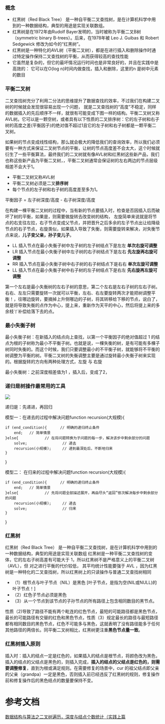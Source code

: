 ### 概念

* 红黑树（Red Black Tree） 是一种自平衡二叉查找树，是在计算机科学中用到的一种数据结构，典型的用途是实现关联数组。 
* 红黑树是在1972年由Rudolf Bayer发明的，当时被称为平衡二叉B树（symmetric binary B-trees）。后来，在1978年被 Leo J. Guibas 和 Robert Sedgewick 修改为如今的“红黑树”。 
* 红黑树是一种特化的AVL树（平衡二叉树），都是在进行插入和删除操作时通过特定操作保持二叉查找树的平衡，从而获得较高的查找性能 
* 它虽然是复杂的，但它的最坏情况运行时间也是非常良好的，并且在实践中是高效的： 它可以在O(log n)时间内做查找，插入和删除，这里的n 是树中元素的数目

### 平衡二叉树

二叉查找树充分了利用二分法的思维提升了数据查找的效率，不过我们在构建二叉树的时候就会发现很容易出现一个问题， 就是二叉查找树的“高度”不稳定，同样的数据插入的先后顺序不一样，就很有可能变成下图一样的结构。平衡二叉树又称AVL树。它可以是一颗空树，或者具有以下性质的二叉排序树：它的左子树和右子树的高度之差(平衡因子)的绝对值不超过1且它的左子树和右子树都是一颗平衡二叉树。


如果树的节点变成线性结构，那么就会极大的降低我们的查询效率，所以我们必须要有一种方式来保证二叉树节点的平衡，让树的节点高度差不会太大，这个时候就衍生了一些平衡算法，最终我们的二叉树就有像AVL树和红黑树这些新产品，我们也称这些新产品为平衡二叉树，，平衡二叉树通常会保证树的左右两边的节点层级相差不会大于1。

* 平衡二叉树又称AVL树
* 平衡二叉树必须是二叉**排序树**
* 每个节点的左子树和右子树的高度差至多为1。


平衡因子 = 左子树深度/高度 - 右子树深度/高度

在构建一棵平衡二叉树的过程中，当有新的节点要插入时，检查是否因插入后而破坏了树的平衡，如果是，则需要做旋转去改变树的结构， 左旋简单来说就是将节点的右支往左拉，右子节点变成父节点，并把晋升之后多余的左子节点出让给降级节点的右子节点，右旋类似，如果插入导致了失衡，则需要旋转来解决，对失衡节点来说，**儿子变父亲，孙子变儿子**。
	
* LL 插入节点在最小失衡子树中左子树的左子树结点下是左左 **单次右旋可调整**
* LR 插入节点在最小失衡子树中左子树的右子树结点下是左右 **先左旋再右旋可调整**
* RR 插入节点在最小失衡子树中右子树的右子树结点下是右右 **单次左旋可调整**
* LL 插入节点在最小失衡子树中右子树的左子树结点下是右左 **先右旋再左旋可调整**
 
第一个左右是最小失衡树的左右子树的意思，第二个左右是左右子树的左右子树。右右、左左只需要旋转一次就可以平衡，左右、右左要旋转两次才能把树调整平衡！，往哪边旋转，要摘掉上升侧哪边的子树，将其转移给下移的节点，说白了，就是将导致失衡的点作为中心，提上来，重新作为天平的中心，然后将提上来的多余枝丫补偿给落下去的点。

### 最小失衡子树

最小失衡子树：在新插入的结点向上查找，以第一个平衡因子的绝对值超过 1 的结点为根的子树称为最小不平衡子树。也就是说，一棵失衡的树，是有可能有多棵子树同时失衡的。而这个时候，我们只要调整最小的不平衡子树，就能够将不平衡的树调整为平衡的树。平衡二叉树的失衡调整主要是通过旋转最小失衡子树来实现的。根据旋转的方向有两种处理方式，左旋 与 右旋 


最小失衡树：之前深度相差值为1 ，插入后，变成了2，


### 递归是树操作最常用的工具


![](https://picx1.zhimg.com/80/v2-1ad28b5063f58925acfbc5df639f61ec_1440w.webp?source=1940ef5c)

递归是：先递进，再回归

模型一：在递去的过程中解决问题function recursion(大规模){
  
    if (end_condition){      // 明确的递归终止条件
        end;   // 简单情景
    }else{            // 在将问题转换为子问题的每一步，解决该步中剩余部分的问题
        solve;                // 递去
        recursion(小规模);     // 递到最深处后，不断地归来
    }
}

模型二： 在归来的过程中解决问题function recursion(大规模){
   
    if (end_condition){      // 明确的递归终止条件
        end;   // 简单情景
    }else{            // 先将问题全部描述展开，再由尽头“返回”依次解决每步中剩余部分的问题
        recursion(小规模);     // 递去
        solve;                // 归来
    }
}



### 红黑树

红黑树（Red Black Tree） 是一种自平衡二叉查找树，是在计算机科学中用到的一种数据结构，典型的用途是实现关联数组
红黑树是一种平衡二叉查找树的变体，它的左右子树高差有可能大于 1，所以红黑树不是严格意义上的平衡二叉树（AVL），但 对之进行平衡的代价较低， 其平均统计性能要强于 AVL ，因为红黑树是一种特化的二叉查找树，所以红黑树上的只读操作与普通二叉查找树相同

* （1）根节点与叶子节点（NIL）是黑色 [叶子节点，是指为空(NIL或NULL)的叶子节点！]
* （2）红色子节点必须是黑色
* （3）从一个节点到该节点的子孙节点的所有路径上包含相同数目的黑节点。
 
性质（2)导致了路径不能有两个毗连的红色节点，最短的可能路径都是黑色节点，最长的可能路径有交替的红色和黑色节点，性质（3）规定最长的路径与最短路径都有相同数目的黑色节点，红色不可能多与黑色，这就表明了没有路径能多于任何其他路径的两倍长。同平衡二叉树相比，红黑树更注重**黑色节点量一致**。
 
###  红黑树插入原则

插入时：插入的结点一定是红色的，如果插入的结点是根节点，将颜色改为黑色，插入的结点的父结点是黑色的，则插入完成，**插入的结点的父结点是红色的，则需要调整修复**，直到为根或满足规则。在需要修复的场景中，cur 的祖父结点即父亲的父亲（grandpa）一定是黑色，否则插入前已经违反了红黑树的规则，修复操作前和修复操作后的黑色结点的数量要保持不变。


# 参考文档


[数据结构与算法之二叉树遍历，深度与结点个数统计（实践上篇](https://bbs.huaweicloud.com/blogs/357407)